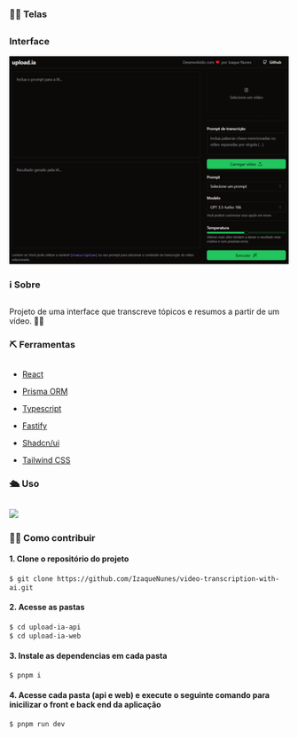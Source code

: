 
### 👨‍💻 Telas
## 

### Interface
<img src="./Capturar.PNG">

### ℹ Sobre
##
Projeto de uma interface que transcreve tópicos e resumos a partir de um vídeo. 👩‍💻
### ⛏ Ferramentas
##

- [React](https://react.dev/learn)

- [Prisma ORM](https://www.prisma.io/docs)

- [Typescript](https://www.typescriptlang.org/)

- [Fastify](https://github.com/fastify/fastify-multipart)

- [Shadcn/ui](https://ui.shadcn.com/)

- [Tailwind CSS](https://tailwindcss.com/docs/installation)
 
### 🛳 Uso
##
<img src="./src/assets/Navegação.gif">

### 👩‍💻 Como contribuir
#### 1. Clone o repositório do projeto
```
$ git clone https://github.com/IzaqueNunes/video-transcription-with-ai.git
```
#### 2. Acesse as pastas
```
$ cd upload-ia-api
$ cd upload-ia-web
```
#### 3. Instale as dependencias em cada pasta
```
$ pnpm i
```
#### 4. Acesse cada pasta (api e web) e execute o seguinte comando para inicilizar o front e back end da aplicação
```
$ pnpm run dev
```
